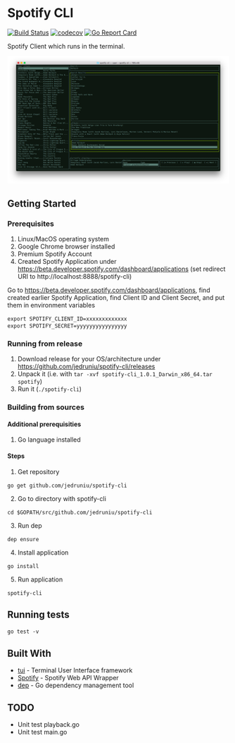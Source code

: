 # Spotify CLI
[![Build Status](https://travis-ci.org/jedruniu/spotify-cli.svg?branch=master)](https://travis-ci.org/jedruniu/spotify-cli)
[![codecov](https://codecov.io/gh/jedruniu/spotify-cli/branch/master/graph/badge.svg)](https://codecov.io/gh/jedruniu/spotify-cli)
[![Go Report Card](https://goreportcard.com/badge/github.com/jedruniu/spotify-cli)](https://goreportcard.com/report/github.com/jedruniu/spotify-cli)

Spotify Client which runs in the terminal.

![screenshot](screen_shot.png)

## Getting Started

### Prerequisites
1. Linux/MacOS operating system
2. Google Chrome browser installed
4. Premium Spotify Account
5. Created Spotify Application under https://beta.developer.spotify.com/dashboard/applications (set redirect URI to http://localhost:8888/spotify-cli)

Go to https://beta.developer.spotify.com/dashboard/applications, find created earlier Spotify Application, find Client ID and Client Secret, and put them in environment variables
```
export SPOTIFY_CLIENT_ID=xxxxxxxxxxxxx
export SPOTIFY_SECRET=yyyyyyyyyyyyyyyy
```

### Running from release

1. Download release for your OS/architecture under https://github.com/jedruniu/spotify-cli/releases
2. Unpack it (i.e. with `tar -xvf spotify-cli_1.0.1_Darwin_x86_64.tar spotify`)
3. Run it (`./spotify-cli`)

### Building from sources

#### Additional prerequisities
1. Go language installed 

#### Steps

1. Get repository
```
go get github.com/jedruniu/spotify-cli
```
2. Go to directory with spotify-cli
```
cd $GOPATH/src/github.com/jedruniu/spotify-cli
```
3. Run dep
```
dep ensure
```
4. Install application
```
go install
```
5. Run application
```
spotify-cli
```

## Running tests

```
go test -v
```
## Built With
* [tui](https://github.com/marcusolsson/tui-go) - Terminal User Interface framework
* [Spotify](https://github.com/zmb3/spotify) - Spotify Web API Wrapper
* [dep](https://github.com/golang/dep) - Go dependency management tool 

## TODO 
* Unit test playback.go
* Unit test main.go
